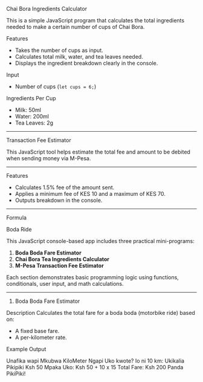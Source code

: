  Chai Bora Ingredients Calculator

This is a simple JavaScript program that calculates the total ingredients needed to make a certain number of cups of Chai Bora.



 Features
- Takes the number of cups as input.
- Calculates total milk, water, and tea leaves needed.
- Displays the ingredient breakdown clearly in the console.



Input
- Number of cups (`let cups = 6;`)


 Ingredients Per Cup
- Milk: 50ml
- Water: 200ml
- Tea Leaves: 2g

---

 Transaction Fee Estimator

This JavaScript tool helps estimate the total fee and amount to be debited when sending money via M-Pesa.

---
 Features
- Calculates 1.5% fee of the amount sent.
- Applies a minimum fee of KES 10 and a maximum of KES 70.
- Outputs breakdown in the console.

---
 Formula

 
  Boda Ride

This JavaScript console-based app includes three practical mini-programs:
1. **Boda Boda Fare Estimator**
2. **Chai Bora Tea Ingredients Calculator**
3. **M-Pesa Transaction Fee Estimator**

Each section demonstrates basic programming logic using functions, conditionals, user input, and math calculations.

---

1. Boda Boda Fare Estimator

 Description
Calculates the total fare for a boda boda (motorbike ride) based on:
- A fixed base fare.
- A per-kilometer rate.

 Example Output

Unafika wapi Mkubwa KiloMeter Ngapi
Uko kwote? Io ni 10 km:
Ukikalia Pikipiki Ksh 50
Mpaka Uko: Ksh 50 + 10 x 15
Total Fare: Ksh 200
Panda PikiPiki!


